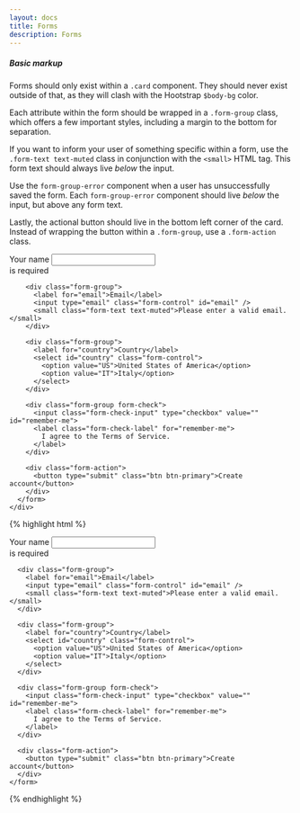 ```yaml
---
layout: docs
title: Forms
description: Forms
---
```


##### Basic markup

Forms should only exist within a `.card` component. They should never exist
outside of that, as they will clash with the Hootstrap `$body-bg` color.

Each attribute within the form should be wrapped in a `.form-group` class,
which offers a few important styles, including a margin to the bottom for
separation.

If you want to inform your user of something specific within a form, use the
`.form-text text-muted` class in conjunction with the `<small>` HTML tag. This
form text should always live _below_ the input.

Use the `form-group-error` component when a user has unsuccessfully
saved the form. Each `form-group-error` component should live _below_ the input,
but above any form text.

Lastly, the actional button should live in the bottom left corner of the card.
Instead of wrapping the button within a `.form-group`, use a `.form-action` class.

<div class="hootstrap-example">
  <div class="card">
    <div class="card-body">
      <form>
        <div class="form-group">
          <label for="name">Your name</label>
          <input type="text" class="form-control" id="name" />
          <div class="form-group-error">is required</div>
        </div>

        <div class="form-group">
          <label for="email">Email</label>
          <input type="email" class="form-control" id="email" />
          <small class="form-text text-muted">Please enter a valid email.</small>
        </div>

        <div class="form-group">
          <label for="country">Country</label>
          <select id="country" class="form-control">
            <option value="US">United States of America</option>
            <option value="IT">Italy</option>
          </select>
        </div>

        <div class="form-group form-check">
          <input class="form-check-input" type="checkbox" value="" id="remember-me">
          <label class="form-check-label" for="remember-me">
            I agree to the Terms of Service.
          </label>
        </div>

        <div class="form-action">
          <button type="submit" class="btn btn-primary">Create account</button>
        </div>
      </form>
    </div>
  </div>
</div>

{% highlight html %}

<div class="card">
  <div class="card-body">
    <form>
      <div class="form-group">
        <label for="name">Your name</label>
        <input type="text" class="form-control" id="name" />
        <div class="form-group-error">is required</div>
      </div>

      <div class="form-group">
        <label for="email">Email</label>
        <input type="email" class="form-control" id="email" />
        <small class="form-text text-muted">Please enter a valid email.</small>
      </div>

      <div class="form-group">
        <label for="country">Country</label>
        <select id="country" class="form-control">
          <option value="US">United States of America</option>
          <option value="IT">Italy</option>
        </select>
      </div>

      <div class="form-group form-check">
        <input class="form-check-input" type="checkbox" value="" id="remember-me">
        <label class="form-check-label" for="remember-me">
          I agree to the Terms of Service.
        </label>
      </div>

      <div class="form-action">
        <button type="submit" class="btn btn-primary">Create account</button>
      </div>
    </form>
  </div>
</div>
{% endhighlight %}
